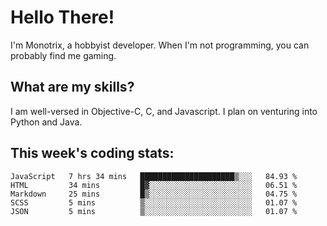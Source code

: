 # Hello There!  
I'm Monotrix, a hobbyist developer. When I'm not programming, you can probably find me gaming.    

## What are my skills?  
I am well-versed in Objective-C, C, and Javascript. I plan on venturing into Python and Java.    

## This week's coding stats:
<!--START_SECTION:waka-->
```text
JavaScript   7 hrs 34 mins   █████████████████████▒░░░   84.93 % 
HTML         34 mins         █▓░░░░░░░░░░░░░░░░░░░░░░░   06.51 % 
Markdown     25 mins         █▒░░░░░░░░░░░░░░░░░░░░░░░   04.75 % 
SCSS         5 mins          ▒░░░░░░░░░░░░░░░░░░░░░░░░   01.07 % 
JSON         5 mins          ▒░░░░░░░░░░░░░░░░░░░░░░░░   01.07 % 
```
<!--END_SECTION:waka-->
